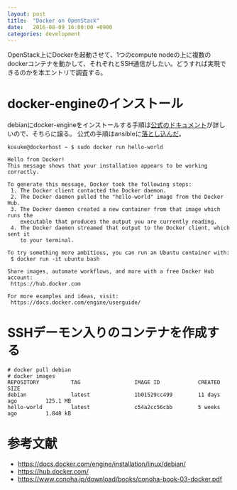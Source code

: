 ```yaml
---
layout: post
title:  "Docker on OpenStack"
date:   2016-08-09 16:00:00 +0900
categories: development
---
```


OpenStack上にDockerを起動させて、1つのcompute nodeの上に複数のdockerコンテナを動かして、それぞれとSSH通信がしたい。どうすれば実現できるのかを本エントリで調査する。

# docker-engineのインストール

debianにdocker-engineをインストールする手順は[公式のドキュメント](https://docs.docker.com/engine/installation/linux/debian/)が詳しいので、そちらに譲る。
公式の手順はansibleに[落とし込んだ](https://github.com/KosukeShimofuji/dockerhost/blob/master/ansible/roles/docker_engine/tasks/main.yml)。

```
kosuke@dockerhost ~ $ sudo docker run hello-world

Hello from Docker!
This message shows that your installation appears to be working correctly.

To generate this message, Docker took the following steps:
 1. The Docker client contacted the Docker daemon.
 2. The Docker daemon pulled the "hello-world" image from the Docker Hub.
 3. The Docker daemon created a new container from that image which runs the
    executable that produces the output you are currently reading.
 4. The Docker daemon streamed that output to the Docker client, which sent it
    to your terminal.

To try something more ambitious, you can run an Ubuntu container with:
 $ docker run -it ubuntu bash

Share images, automate workflows, and more with a free Docker Hub account:
 https://hub.docker.com

For more examples and ideas, visit:
 https://docs.docker.com/engine/userguide/
```

# SSHデーモン入りのコンテナを作成する

```
# docker pull debian
# docker images
REPOSITORY          TAG                 IMAGE ID            CREATED             SIZE
debian              latest              1b01529cc499        11 days ago         125.1 MB
hello-world         latest              c54a2cc56cbb        5 weeks ago         1.848 kB
```



# 参考文献

 * https://docs.docker.com/engine/installation/linux/debian/
 * https://hub.docker.com/
 * https://www.conoha.jp/download/books/conoha-book-03-docker.pdf


